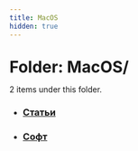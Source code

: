 ```yaml
---
title: MacOS
hidden: true
---
```

<style>
.page-listing {
 display: none; 
}
.article-title {
 display: none;
}
.popover {
  display: none;    
}
</style>

<h1 style="font-size: 1.75rem; margin: 2rem 0 0;">Folder: MacOS/</h1>

<p>2 items under this folder.</p>

<div>
  <ul class="section-ul">
    <li class="section-li">
      <div class="section">
        <div></div>
        <div class="desc">
          <h3>
            <a href="/MacOS/articles/" class="internal">Статьи</a>
          </h3>
        </div>
        <ul class="tags"></ul>
      </div>
    </li>
    <li class="section-li">
      <div class="section">
        <div></div>
        <div class="desc">
          <h3>
            <a href="/MacOS/soft/" class="internal">Софт</a>
          </h3>
        </div>
        <ul class="tags"></ul>
      </div>
    </li>
  </ul>
</div>



